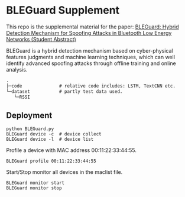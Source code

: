 # BLEGuard Supplement

This repo is the supplemental material for the paper: [BLEGuard: Hybrid Detection Mechanism for Spoofing Attacks in Bluetooth Low Energy Networks (Student Abstract)]()

BLEGuard is a hybrid detection mechanism based on cyber-physical features judgments and machine learning techniques, which can well identify advanced spoofing attacks through offline training and online analysis. 

```markdown
.
├─code				# relative code includes: LSTM, TextCNN etc.
└─dataset			# partly test data used.
   └─RSSI
```

## Deployment

```shell
python BLEGuard.py
BLEGuard device -c 	# device collect
BLEGuard device -l 	# device list
```

Profile a device with MAC address 00:11:22:33:44:55. 

```shell
BLEGuard profile 00:11:22:33:44:55
```

Start/Stop monitor all devices in the maclist file.

```shell
BLEGuard monitor start
BLEGuard monitor stop
```




